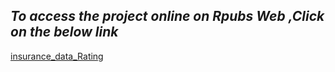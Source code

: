 
## *To access the project online on Rpubs Web ,Click on the below link*

[insurance_data_Rating](http://rpubs.com/omars/1196926)